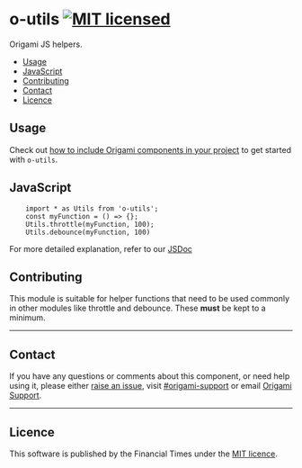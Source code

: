# o-utils [![MIT licensed](https://img.shields.io/badge/license-MIT-blue.svg)](#licence)

Origami JS helpers.

- [Usage](#usage)
- [JavaScript](#javascript)
- [Contributing](#contributing)
- [Contact](#contact)
- [Licence](#licence)

## Usage

Check out [how to include Origami components in your project](https://origami.ft.com/docs/components/#including-origami-components-in-your-project) to get started with `o-utils`.

## JavaScript

```JS
	import * as Utils from 'o-utils';
	const myFunction = () => {};
	Utils.throttle(myFunction, 100);
	Utils.debounce(myFunction, 100)
```

For more detailed explanation, refer to our [JSDoc](http://codedocs.webservices.ft.com/v1/jsdoc/o-utils)


## Contributing

This module is suitable for helper functions that need to be used commonly in other modules like throttle and debounce. These **must** be kept to a minimum.


---

## Contact

If you have any questions or comments about this component, or need help using it, please either [raise an issue](https://github.com/Financial-Times/o-utils/issues), visit [#origami-support](https://financialtimes.slack.com/messages/origami-support/) or email [Origami Support](mailto:origami-support@ft.com).

---

## Licence

This software is published by the Financial Times under the [MIT licence](http://opensource.org/licenses/MIT).

